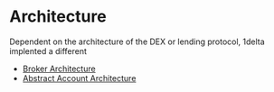 # Architecture

Dependent on the architecture of the DEX or lending protocol, 1delta implented a different

* [Broker Architecture](doc-broker.md)
* [Abstract Account Architecture](doc-abstract-accounts.md)



